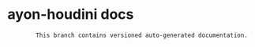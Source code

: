 # ayon-houdini docs

            This branch contains versioned auto-generated documentation.

            